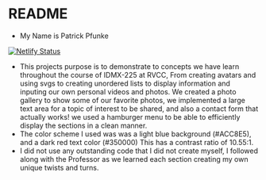 # README
 - My Name is Patrick Pfunke

 [![Netlify Status](https://api.netlify.com/api/v1/badges/adda6043-0a6e-453f-8444-3b441a83ea4c/deploy-status)](https://app.netlify.com/sites/midterm-patrickpfunke/deploys)
 - This projects purpose is to demonstrate to concepts we have learn throughout the course of IDMX-225 at RVCC, From creating avatars and using svgs to creating unordered lists to display information and inputing our own personal videos and photos. We created a photo gallery to show some of our favorite photos, we implemented a large text area for a topic of interest to be shared, and also a contact form that actually works! we used a hamburger menu to be able to efficiently display the sections in a clean manner. 
 - The color scheme I used was was a light blue background (#ACC8E5), and a dark red text color (#350000) This has a contrast ratio of 10.55:1.
 - I did not use any outstanding code that I did not create myself, I followed along with the Professor as we learned each section creating my own unique twists and turns. 